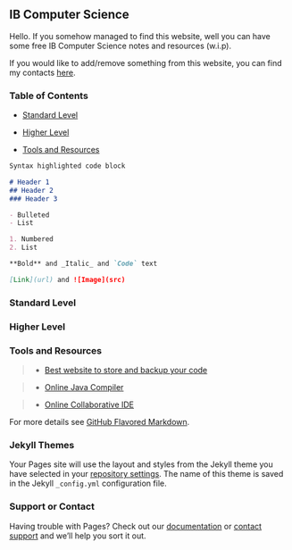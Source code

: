 ## IB Computer Science

Hello. If you somehow managed to find this website, well you can have some free IB Computer Science notes and resources (w.i.p).

If you would like to add/remove something from this website, you can find my contacts [here](#support-or-contact).

### Table of Contents

- [Standard Level](#standard-level)

- [Higher Level](#higher-level)

- [Tools and Resources](#tools-and-resources)

```markdown
Syntax highlighted code block

# Header 1
## Header 2
### Header 3

- Bulleted
- List

1. Numbered
2. List

**Bold** and _Italic_ and `Code` text

[Link](url) and ![Image](src)
```

### Standard Level

### Higher Level

### Tools and Resources
> - [Best website to store and backup your code](https://github.com/)

> - [Online Java Compiler](https://www.onlinegdb.com/)

> - [Online Collaborative IDE](https://replit.com/~)

For more details see [GitHub Flavored Markdown](https://guides.github.com/features/mastering-markdown/).

### Jekyll Themes

Your Pages site will use the layout and styles from the Jekyll theme you have selected in your [repository settings](https://github.com/Ron-it/yeet/settings/pages). The name of this theme is saved in the Jekyll `_config.yml` configuration file.

### Support or Contact

Having trouble with Pages? Check out our [documentation](https://docs.github.com/categories/github-pages-basics/) or [contact support](https://support.github.com/contact) and we’ll help you sort it out.
